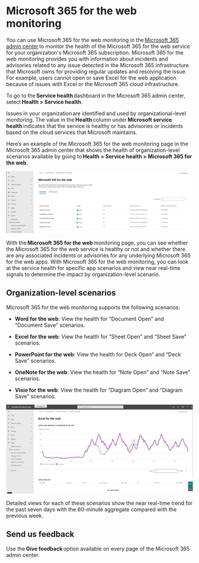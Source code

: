 
# Microsoft 365 for the web monitoring

You can use Microsoft 365 for the web monitoring in the [Microsoft 365 admin center](https://go.microsoft.com/fwlink/p/?linkid=2024339) to monitor the health of the Microsoft 365 for the web service for your organization's Microsoft 365 subscription. Microsoft 365 for the web monitoring provides you with information about incidents and advisories related to any issue detected in the Microsoft 365 infrastructure that Microsoft owns for providing regular updates and resolving the issue. For example, users cannot open or save Excel for the web application because of issues with Excel or the Microsoft 365 cloud infrastructure. 

To go to the **Service health** dashboard in the Microsoft 365 admin center, select **Health > Service health**. 

Issues in your organization are identified and used by organizational-level monitoring. The value in the **Health** column under **Microsoft service health** indicates that the service is healthy or has advisories or incidents based on the cloud services that Microsoft maintains. 

Here’s an example of the Microsoft 365 for the web monitoring page in the Microsoft 365 admin center that shows the health of organization-level scenarios available by going to **Health > Service health > Microsoft 365 for the web**. 

 

![Screenshot of Microsoft 365 for the web monitoring.](../media/Microsoft-365-for-the-web.png)



 

 

With the **Microsoft 365 for the web** monitoring page, you can see whether the Microsoft 365 for the web service is healthy or not and whether there are any associated incidents or advisories for any underlying Microsoft 365 for the web apps. With Microsoft 365 for the web monitoring, you can look at the service health for specific app scenarios and view near real-time signals to determine the impact by organization-level scenario. 

 

## Organization-level scenarios 

Microsoft 365 for the web monitoring supports the following scenarios: 

- **Word for the web**: View the health for “Document Open” and “Document Save” scenarios. 

- **Excel for the web**: View the health for “Sheet Open” and “Sheet Save” scenarios. 

- **PowerPoint for the web**: View the health for Deck Open” and “Deck Save” scenarios. 

- **OneNote for the web**: View the health for “Note Open” and “Note Save” scenarios. 

- **Visio for the web**: View the health for “Diagram Open” and “Diagram Save” scenarios. 

![Screenshot of Excel for the web monitoring.](../media/Excel-for-the-web.png)


Detailed views for each of these scenarios show the near real-time trend for the past seven days with the 60-minute aggregate compared with the previous week. 

 

 

## Send us feedback 

Use the **Give feedback** option available on every page of the Microsoft 365 admin center. 

 
